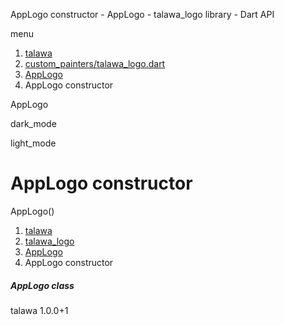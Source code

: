 




AppLogo constructor - AppLogo - talawa\_logo library - Dart API







menu

1. [talawa](../../index.html)
2. [custom\_painters/talawa\_logo.dart](../../file-___home_harshil_Desktop_open-source_palisadoes_talawa_lib_custom_painters_talawa_logo/)
3. [AppLogo](../../file-___home_harshil_Desktop_open-source_palisadoes_talawa_lib_custom_painters_talawa_logo/AppLogo-class.html)
4. AppLogo constructor

AppLogo


dark\_mode

light\_mode




# AppLogo constructor


AppLogo()

 


1. [talawa](../../index.html)
2. [talawa\_logo](../../file-___home_harshil_Desktop_open-source_palisadoes_talawa_lib_custom_painters_talawa_logo/)
3. [AppLogo](../../file-___home_harshil_Desktop_open-source_palisadoes_talawa_lib_custom_painters_talawa_logo/AppLogo-class.html)
4. AppLogo constructor

##### AppLogo class





talawa
1.0.0+1






